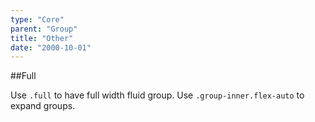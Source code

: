 ```yaml
---
type: "Core"
parent: "Group"
title: "Other"
date: "2000-10-01"
---
```


##Full

Use `.full` to have full width fluid group. Use `.group-inner.flex-auto` to expand groups.

<demo>
  <demovanilla src="inline/core/group/options-full-line">
  </demovanilla>
</demo>

<demo>
  <demovanilla src="inline/core/group/options-full-stack">
  </demovanilla>
</demo>
